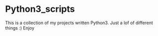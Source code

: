 # Python3_scripts
This is a collection of my projects written Python3.  Just a lof of different things :) Enjoy  

